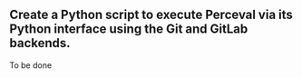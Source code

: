 ## Create a Python script to execute Perceval via its Python interface using the Git and GitLab backends. 

To be done